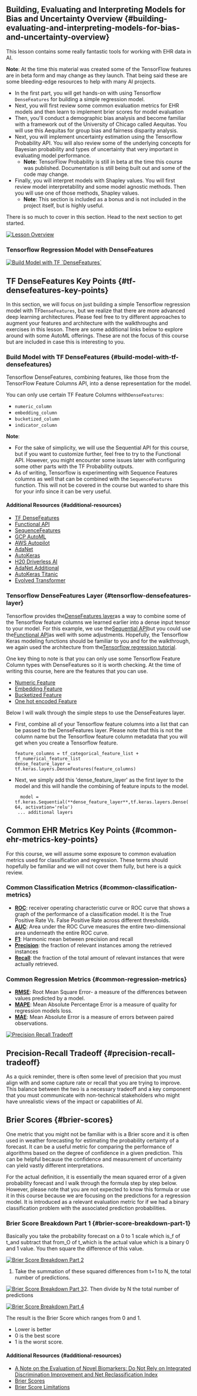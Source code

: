 ## Building, Evaluating and Interpreting Models for Bias and Uncertainty Overview {#building-evaluating-and-interpreting-models-for-bias-and-uncertainty-overview}

This lesson contains some really fantastic tools for working with EHR data in AI.

**Note**: At the time this material was created some of the TensorFlow features are in beta form and may change as they launch. That being said these are some bleeding-edge resources to help with many AI projects.

* In the first part, you will get hands-on with using Tensorflow
  `DenseFeatures`
  for building a simple regression model.
* Next, you will first review some common evaluation metrics for EHR models and then learn to implement brier scores for model evaluation
* Then, you'll conduct a demographic bias analysis and become familiar with a framework out of the University of Chicago called Aequitas. You will use this Aequitas for group bias and fairness disparity analysis.
* Next, you will implement uncertainty estimation using the Tensorflow Probability API. You will also review some of the underlying concepts for Bayesian probability and types of uncertainty that very important in evaluating model performance.
  * **Note**: TensorFlow Probability is still in beta at the time this course was published. Documentation is still being built out and some of the code may change.
* Finally, you will interpret models with Shapley values. You will first review model interpretability and some model agnostic methods. Then you will use one of those methods, Shapley values.
  * **Note**: This section is included as a bonus and is not included in the project itself, but is highly useful.

There is so much to cover in this section. Head to the next section to get started.

[![](https://video.udacity-data.com/topher/2020/April/5e90dae4_l4-building-evaluating-and-interpreting-models-for-bias-and-uncertainty-1/l4-building-evaluating-and-interpreting-models-for-bias-and-uncertainty-1.jpg "Lesson Overview")](https://classroom.udacity.com/nanodegrees/nd320-beta/parts/2ca838f8-e10d-4038-8426-d47eb4a20a62/modules/1644460b-a828-4443-ad8c-bbcca3151a30/lessons/9f2a59cc-ed42-475d-abe6-fdb731927eff/concepts/097b1cd3-89ae-49f1-b1f0-723d438b9cbf#)

### Tensorflow Regression Model with DenseFeatures

[![](https://video.udacity-data.com/topher/2020/April/5e90db09_l4-building-evaluating-and-interpreting-models-for-bias-and-uncertainty-2/l4-building-evaluating-and-interpreting-models-for-bias-and-uncertainty-2.jpg "Build Model with TF \`DenseFeatures\`")](https://classroom.udacity.com/nanodegrees/nd320-beta/parts/2ca838f8-e10d-4038-8426-d47eb4a20a62/modules/1644460b-a828-4443-ad8c-bbcca3151a30/lessons/9f2a59cc-ed42-475d-abe6-fdb731927eff/concepts/c3d65858-313d-45b0-9ba1-97b55b19098c#)

## TF DenseFeatures Key Points {#tf-densefeatures-key-points}

In this section, we will focus on just building a simple Tensorflow regression model with TF`DenseFeatures`, but we realize that there are more advanced deep learning architectures. Please feel free to try different approaches to augment your features and architecture with the walkthroughs and exercises in this lesson. There are some additional links below to explore around with some AutoML offerings. These are not the focus of this course but are included in case this is interesting to you.

### Build Model with TF DenseFeatures {#build-model-with-tf-densefeatures}

Tensorflow DenseFeatures, combining features, like those from the TensorFlow Feature Columns API, into a dense representation for the model.

You can only use certain TF Feature Columns with`DenseFeatures`:

* `numeric_column`
* `embedding_column`
* `bucketized_column`
* `indicator_column`

**Note**:

* For the sake of simplicity, we will use the Sequential API for this course, but if you want to customize further, feel free to try to the Functional API. However, you might encounter some issues later with configuring some other parts with the TF Probability outputs.
* As of writing, Tensorflow is experimenting with Sequence Features columns as well that can be combined with the
  `SequenceFeatures`
  function. This will not be covered in the course but wanted to share this for your info since it can be very useful.

#### Additional Resources {#additional-resources}

* [TF DenseFeatures](https://www.tensorflow.org/api_docs/python/tf/keras/layers/DenseFeatures)
* [Functional API](https://www.tensorflow.org/guide/keras/functional)
* [SequenceFeatures](https://www.tensorflow.org/api_docs/python/tf/keras/experimental/SequenceFeatures)
* [GCP AutoML](https://cloud.google.com/automl/)
* [AWS Autopilot](https://aws.amazon.com/sagemaker/autopilot/)
* [AdaNet](https://ai.googleblog.com/2018/10/introducing-adanet-fast-and-flexible.html)
* [AutoKeras](https://autokeras.com/)
* [H20 Driverless AI](https://www.h2o.ai/products/h2o-driverless-ai/)
* [AdaNet Additional](https://arxiv.org/abs/1607.01097)
* [AutoKeras Titanic](https://autokeras.com/examples/titanic/)
* [Evolved Transformer](https://arxiv.org/abs/1901.11117)

### Tensorflow DenseFeatures Layer {#tensorflow-densefeatures-layer}

Tensorflow provides the[DenseFeatures layer](https://www.tensorflow.org/api_docs/python/tf/keras/layers/DenseFeatures)as a way to combine some of the Tensorflow feature columns we learned earlier into a dense input tensor to your model. For this example, we use the[Sequential API](https://www.tensorflow.org/api_docs/python/tf/keras/Sequential)but you could use the[Functional API](https://www.tensorflow.org/guide/keras/functional)as well with some adjustments. Hopefully, the Tensorflow Keras modeling functions should be familiar to you and for the walkthrough, we again used the architecture from the[Tensorflow regression tutorial](https://www.tensorflow.org/tutorials/keras/regression).

One key thing to note is that you can only use some Tensorflow Feature Column types with DenseFeatures so it is worth checking. At the time of writing this course, here are the features that you can use.

* [Numeric Feature](https://www.tensorflow.org/api_docs/python/tf/feature_column/numeric_column)
* [Embedding Feature](https://www.tensorflow.org/api_docs/python/tf/feature_column/embedding_column)
* [Bucketized Feature](https://www.tensorflow.org/api_docs/python/tf/feature_column/bucketized_column)
* [One hot encoded Feature](https://www.tensorflow.org/api_docs/python/tf/feature_column/indicator_column)

Below I will walk through the simple steps to use the DenseFeatures layer.

* First, combine all of your Tensorflow feature columns into a list that can be passed to the DenseFeatures layer. Please note that this is not the column name but the Tensorflow feature column metadata that you will get when you create a Tensorflow feature.
  ```
  feature_columns = tf_categorical_feature_list + tf_numerical_feature_list
  dense_feature_layer = tf.keras.layers.DenseFeatures(feature_columns)
  ```
* Next, we simply add this 'dense\_feature\_layer' as the first layer to the model and this will handle the combining of feature inputs to the model.

  ```
    model = tf.keras.Sequential(**dense_feature_layer**,tf.keras.layers.Dense(
  64, activation='relu')
   ... additional layers
  ```

## Common EHR Metrics Key Points {#common-ehr-metrics-key-points}

For this course, we will assume some exposure to common evaluation metrics used for classification and regression. These terms should hopefully be familiar and we will not cover them fully, but here is a quick review.

### Common Classification Metrics {#common-classification-metrics}

* [**ROC**](https://developers.google.com/machine-learning/crash-course/classification/roc-and-auc): receiver operating characteristic curve or ROC curve that shows a graph of the performance of a classification model. It is the True Positive Rate Vs. False Positive Rate across different thresholds.
* [**AUC**](https://developers.google.com/machine-learning/crash-course/classification/roc-and-auc): Area under the ROC Curve measures the entire two-dimensional area underneath the entire ROC curve.
* [**F1**](https://en.wikipedia.org/wiki/F1_score): Harmonic mean between precision and recall
* [**Precision**](https://en.wikipedia.org/wiki/Precision_and_recall): the fraction of relevant instances among the retrieved instances
* [**Recall**](https://en.wikipedia.org/wiki/Precision_and_recall): the fraction of the total amount of relevant instances that were actually retrieved.

### Common Regression Metrics {#common-regression-metrics}

* [**RMSE**](https://en.wikipedia.org/wiki/Root-mean-square_deviation): Root Mean Square Error- a measure of the differences between values predicted by a model.
* [**MAPE**](https://en.wikipedia.org/wiki/Mean_absolute_percentage_error): Mean Absolute Percentage Error is a measure of quality for regression models loss.
* [**MAE**](https://en.wikipedia.org/wiki/Mean_absolute_error): Mean Absolute Error is a measure of errors between paired observations.

[![](https://video.udacity-data.com/topher/2020/April/5e90db6e_l4-building-evaluating-and-interpreting-models-for-bias-and-uncertainty-3/l4-building-evaluating-and-interpreting-models-for-bias-and-uncertainty-3.jpg "Precision Recall Tradeoff")](https://classroom.udacity.com/nanodegrees/nd320-beta/parts/2ca838f8-e10d-4038-8426-d47eb4a20a62/modules/1644460b-a828-4443-ad8c-bbcca3151a30/lessons/9f2a59cc-ed42-475d-abe6-fdb731927eff/concepts/933a24af-3859-4a7f-b79a-1d227798758c#)

## Precision-Recall Tradeoff {#precision-recall-tradeoff}

As a quick reminder, there is often some level of precision that you must align with and some capture rate or recall that you are trying to improve. This balance between the two is a necessary tradeoff and a key component that you must communicate with non-technical stakeholders who might have unrealistic views of the impact or capabilities of AI.

## Brier Scores {#brier-scores}

One metric that you might not be familiar with is a Brier score and it is often used in weather forecasting for estimating the probability certainty of a forecast. It can be a useful metric for comparing the performance of algorithms based on the degree of confidence in a given prediction. This can be helpful because the confidence and measurement of uncertainty can yield vastly different interpretations.

For the actual definition, it is essentially the mean squared error of a given probability forecast and I walk through the formula step by step below. However, please note that you are not expected to know this formula or use it in this course because we are focusing on the predictions for a regression model. It is introduced as a relevant evaluation metric for if we had a binary classification problem with the associated prediction probabilities.

### Brier Score Breakdown Part 1 {#brier-score-breakdown-part-1}

Basically you take the probability forecast on a 0 to 1 scale which is_f of t_and subtract that from_O of t_which is the actual value which is a binary 0 and 1 value. You then square the difference of this value.

[![](https://video.udacity-data.com/topher/2020/April/5e90db8c_l4-building-evaluating-and-interpreting-models-for-bias-and-uncertainty-4/l4-building-evaluating-and-interpreting-models-for-bias-and-uncertainty-4.jpg "Brier Score Breakdown Part 2")](https://classroom.udacity.com/nanodegrees/nd320-beta/parts/2ca838f8-e10d-4038-8426-d47eb4a20a62/modules/1644460b-a828-4443-ad8c-bbcca3151a30/lessons/9f2a59cc-ed42-475d-abe6-fdb731927eff/concepts/933a24af-3859-4a7f-b79a-1d227798758c#)

1. Take the summation of these squared differences from t=1 to N, the total number of predictions.

[![](https://video.udacity-data.com/topher/2020/April/5e90dbe8_l4-building-evaluating-and-interpreting-models-for-bias-and-uncertainty-5/l4-building-evaluating-and-interpreting-models-for-bias-and-uncertainty-5.jpg "Brier Score Breakdown Part 3")](https://classroom.udacity.com/nanodegrees/nd320-beta/parts/2ca838f8-e10d-4038-8426-d47eb4a20a62/modules/1644460b-a828-4443-ad8c-bbcca3151a30/lessons/9f2a59cc-ed42-475d-abe6-fdb731927eff/concepts/933a24af-3859-4a7f-b79a-1d227798758c#)2. Then divide by N the total number of predictions

[![](https://video.udacity-data.com/topher/2020/April/5e90dc18_l4-building-evaluating-and-interpreting-models-for-bias-and-uncertainty-6/l4-building-evaluating-and-interpreting-models-for-bias-and-uncertainty-6.jpg "Brier Score Breakdown Part 4")](https://classroom.udacity.com/nanodegrees/nd320-beta/parts/2ca838f8-e10d-4038-8426-d47eb4a20a62/modules/1644460b-a828-4443-ad8c-bbcca3151a30/lessons/9f2a59cc-ed42-475d-abe6-fdb731927eff/concepts/933a24af-3859-4a7f-b79a-1d227798758c#)

The result is the Brier Score which ranges from 0 and 1.

* Lower is better
* 0 is the best score
* 1 is the worst score.

#### Additional Resources {#additional-resources}

* [A Note on the Evaluation of Novel Biomarkers: Do Not Rely on Integrated Discrimination Improvement and Net Reclassification Index](https://pubmed.ncbi.nlm.nih.gov/23553436/)
* [Brier Scores](https://en.wikipedia.org/wiki/Brier_score)
* [Brier Score Limitations](https://diagnprognres.biomedcentral.com/articles/10.1186/s41512-017-0020-3)




